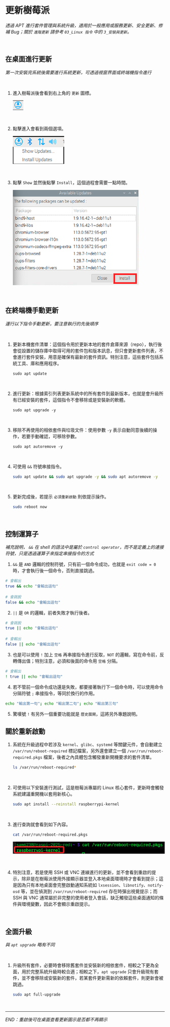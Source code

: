# 更新樹莓派

_透過 APT 進行套件管理與系統升級，適用於一般應用或服務更新、安全更新、修補 Bug；關於 `進階更新` 請參考 `03_Linux 指令` 中的 `3_安裝與更新`。_

<br>

## 在桌面進行更新

_第一次安裝完系統後需要進行系統更新，可透過視窗界面或終端機指令進行_

<br>

1. 進入樹莓派後會看到右上角的 `更新` 圖標。

   ![](images/img_201.png)

<br>

2. 點擊進入會看到兩個選項。

   ![](images/img_202.png)
   
<br>

3. 點擊 `Show` 並然後點擊 `Install`，這個過程會需要一點時間。

   ![](images/img_203.png)

<br>

## 在終端機手動更新

_運行以下指令手動更新，要注意執行的先後順序_

<br>

1. 更新本機套件清單：這個指令用於更新本地的套件倉庫來源（repo），執行後會從設置的儲存庫中取得可用的套件包和版本訊息，但只會更新套件列表，不會進行套件安裝，用意是確保有最新的套件資訊。特別注意，這些套件包括系統工具、庫和應用程序。

   ```
   sudo apt update
   ```

<br>

2. 進行更新：根據索引列表更新系統中的所有套件到最新版本，也就是會升級所有已經安裝的套件，這個指令不會移除或是安裝新的軟體。

   ```
   sudo apt upgrade -y
   ```

<br>

3. 移除不再使用的相依套件與垃圾文件：使用參數 `-y` 表示自動同意後續的操作，若要手動確認，可移除參數。

   ```
   sudo apt autoremove -y
   ```

<br>

4. 可使用 `&&` 符號串接指令。

   ```bash
   sudo apt update && sudo apt upgrade -y && sudo apt autoremove -y
   ```

<br>

5. 更新完成後，若提示 `必須重新啟動` 則依提示操作。

   ```bash
   sudo reboot now
   ```

<br>

## 控制運算子

_補充說明， `&&` 在 shell 的語法中是屬於 `control operator`，而不是定義上的連接符號，只是透過運算子來指定串接指令的方式_

1. `&&` 是 `AND` 邏輯的控制符號，只有前一個命令成功，也就是 `exit code = 0` 時，才會執行後一個命令，否則直接跳過。

```bash
# 會輸出
true && echo "會輸出這句"

# 會跳脫
false && echo "會輸出這句"
```

2. `||` 是 `OR` 的邏輯，前者失敗才執行後者。

```bash
# 會跳脫
true || echo "會輸出這句"

# 會輸出
false || echo "會輸出這句"
```

3. 也是可以使用 `!` 加上 `空格` 再串接指令進行反取，`NOT` 的邏輯，寫在命令前，反轉傳出值；特別注意，必須和後面的命令用 `空格` 分隔。

```bash
# 會輸出
! true || echo "會輸出這句"
```

4. 若不管前一個命令成功還是失敗，都要接著執行下一個命令時，可以使用命令分隔符號 `;` 串接指令，等同於換行的作用。

```bash
echo "輸出第一句"; echo "輸出第二句"; echo "輸出第三句"
```

5. 驚嘆號 `!` 有另外一個重要功能就是 `歷史展開`，這將另外專題說明。

## 關於重新啟動

1. 系統在升級過程中若涉及 `kernel`、`glibc`、`systemd` 等關鍵元件，會自動建立 `/var/run/reboot-required` 標記檔案，另外還會建立一個 `/var/run/reboot-required.pkgs` 檔案，後者之內具體包含觸發重新開機要求的套件清單。

   ```bash
   ls /var/run/reboot-required*
   ```

<br>

2. 可使用以下安裝進行測試，這是樹莓派專屬的 Linux 核心套件，更新時會觸發系統建議重開機以套用新核心。

   ```bash
   sudo apt install --reinstall raspberrypi-kernel
   ```

<br>

3. 進行查詢就會看到如下內容。

   ```bash
   cat /var/run/reboot-required.pkgs
   ```

   ![](images/img_211.png)

<br>

4. 特別注意，若是使用 SSH 或 VNC 連線進行的更新，並不會看到重啟的提示，除非是在樹莓派使用外接顯示器並登入本地桌面環境時才會看到提示；這是因為只有本地桌面會完整啟動通知系統如 `lxsession`、`libnotify`、`notify-osd` 等，並在偵測到 `/var/run/reboot-required` 存在時彈出視覺提示；而 SSH 與 VNC 通常屬於非完整的使用者登入會話，缺乏觸發這些桌面通知的條件與環境變數，因此不會顯示重啟提示。

<br>

## 全面升級

_與 `apt upgrade` 略有不同_

<br>

1. 升級所有套件，必要時會移除舊套件並安裝新的相依套件，相較之下更為全面，用於完整系統升級時較合適；相較之下，`apt upgrade` 只會升級現有套件，並不會移除或安裝新的套件，若某套件更新需新的依賴套件，則更新會被跳過。

   ```bash
   sudo apt full-upgrade
   ```

<br>

___

_END：重啟後可在桌面查看更新圖示是否都不再顯示_